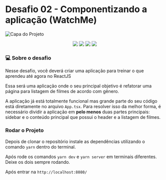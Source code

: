 # Desafio 02 - Componentizando a aplicação (WatchMe)

![Capa do Projeto](https://pasteboard.co/XRjPvZNx7vgH.png)

<div display="flex" align="center">
<img src="https://img.shields.io/github/issues/felipengr/Desafio-02-Componentizando-a-aplica-o" />
<img src="https://img.shields.io/github/forks/felipengr/Desafio-02-Componentizando-a-aplica-o" />
<img src="https://img.shields.io/github/stars/felipengr/Desafio-02-Componentizando-a-aplica-o" />
<img src="https://img.shields.io/github/license/felipengr/Desafio-02-Componentizando-a-aplica-o" />
</div>

### 💻 Sobre o desafio

Nesse desafio, você deverá criar uma aplicação para treinar o que aprendeu até agora no ReactJS

Essa será uma aplicação onde o seu principal objetivo é refatorar uma página para listagem de filmes de acordo com gênero. 

A aplicação já está totalmente funcional mas grande parte do seu código está diretamente no arquivo `App.tsx`. Para resolver isso da melhor forma, é necessário dividir a aplicação em **pelo menos** duas partes principais: sidebar e o conteúdo principal que possui o header e a listagem de filmes.

### Rodar o Projeto

Depois de clonar o repositório instale as dependências utilizando o comando `yarn` dentro do terminal.

Após rode os comandos `yarn dev` e `yarn server` em terminais diferentes. Deixe os dois sempre rodando.

Após entrar na `http://localhost:8080/`